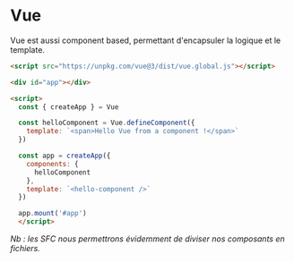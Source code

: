 # Vue

Vue est aussi component based, permettant d'encapsuler la logique et le template.


```html
<script src="https://unpkg.com/vue@3/dist/vue.global.js"></script>

<div id="app"></div>

<script>
  const { createApp } = Vue

  const helloComponent = Vue.defineComponent({
    template: `<span>Hello Vue from a component !</span>`
  })

  const app = createApp({
    components: {
      helloComponent
    },
    template: `<hello-component />`
  })

  app.mount('#app')
  </script>

```

*Nb : les SFC nous permettrons évidemment de diviser nos composants en fichiers.*